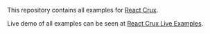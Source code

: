 This repository contains all examples for [React Crux](https://github.com/curefit/react-crux).

Live demo of all examples can be seen at [React Crux Live Examples](https://curefit.github.io/react-crux-examples/).
